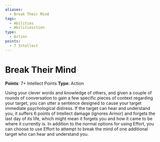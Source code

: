 ```yaml
---
aliases:
  - Break Their Mind
tags:
  - Abilities
  - Abilitiesction
type:
  - Action
points:
  - 7 Intellect
---
```


# Break Their Mind

**Points**: 7+ Intellect Points
**Type**: Action

Using your clever words and knowledge of others, and given a couple of rounds of conversation to gain a few specific pieces of context regarding your target, you can utter a sentence designed to cause your target immediate psychological distress. If the target can hear and understand you, it suffers 6 points of Intellect damage (ignores Armor) and forgets the last day of its life, which might mean it forgets you and how it came to be where it currently is. In addition to the normal options for using Effort, you can choose to use Effort to attempt to break the mind of one additional target who can hear and understand you.
